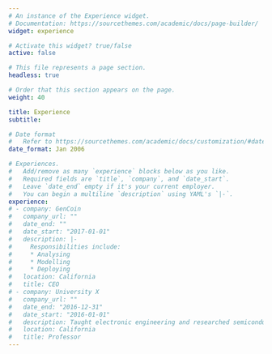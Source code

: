 ```yaml
---
# An instance of the Experience widget.
# Documentation: https://sourcethemes.com/academic/docs/page-builder/
widget: experience

# Activate this widget? true/false
active: false

# This file represents a page section.
headless: true

# Order that this section appears on the page.
weight: 40

title: Experience
subtitle:

# Date format
#   Refer to https://sourcethemes.com/academic/docs/customization/#date-format
date_format: Jan 2006

# Experiences.
#   Add/remove as many `experience` blocks below as you like.
#   Required fields are `title`, `company`, and `date_start`.
#   Leave `date_end` empty if it's your current employer.
#   You can begin a multiline `description` using YAML's `|-`.
experience:
# - company: GenCoin
#   company_url: ""
#   date_end: ""
#   date_start: "2017-01-01"
#   description: |-
#     Responsibilities include:
#     * Analysing
#     * Modelling
#     * Deploying
#   location: California
#   title: CEO
# - company: University X
#   company_url: ""
#   date_end: "2016-12-31"
#   date_start: "2016-01-01"
#   description: Taught electronic engineering and researched semiconductor physics.
#   location: California
#   title: Professor
---
```

